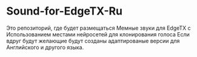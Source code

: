 # Sound-for-EdgeTX-Ru
Это репозиторий, где будет размещаться Мемные звуки для EdgeTX
с Использованием местами нейросетей для клонирования голоса
Если вдруг будут желающие будут созданы адаптированые версии для Английского и другого языка.
